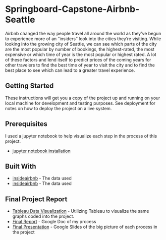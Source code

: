 # Springboard-Capstone-Airbnb-Seattle

Airbnb changed the way people travel all around the world as they’ve begun to experience more of an “insiders” look into the cities they’re visiting. While looking into the growing city of Seattle, we can see which parts of the city are the most popular by number of bookings, the highest-rated, the most expensive or which time of year is the most popular or highest rated. A lot of these factors and lend itself to predict prices of the coming years for other travelers to find the best time of year to visit the city and to find the best place to see which can lead to a greater travel experience. 

## Getting Started

These instructions will get you a copy of the project up and running on your local machine for development and testing purposes. See deployment for notes on how to deploy the project on a live system.

## Prerequisites

I used a jupyter notebook to help visualize each step in the process of this project.
* [jupyter notebook installation](https://jupyter.org/install) 

## Built With

* [insideairbnb](http://insideairbnb.com/seattle/) - The data used
* [insideairbnb](http://insideairbnb.com/get-the-data.html) - The data used

## Final Project Report
* [Tableau Data Visualization](https://public.tableau.com/views/Airbnb-Seattle_15930296822570/MonthPrice?:language=en&:display_count=y&:origin=viz_share_link) - Utilizing Tableau to visualize the same graphs coded into the project. 
* [Final Report](https://docs.google.com/document/d/1zMTFgDGeXa9yA4C9GjPGkaQt5XmQBinb8BxVWny5K_Y/edit?usp=sharing) - Google Doc of my process
* [Final Presentation](https://docs.google.com/presentation/d/1A55uPxTrVRLIfb62b-LXI6YRUb3nOvJR4Gk7Q2rzRSU/edit?usp=sharing) - Google Slides of the big picture of each process in the project


